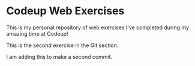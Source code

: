  # Codeup Web Exercises

 This is my personal repository of web exercises
 I've completed during my amazing time at Codeup!

 This is the second exercise in the Git section. 

 I am adding this to make a second commit. 